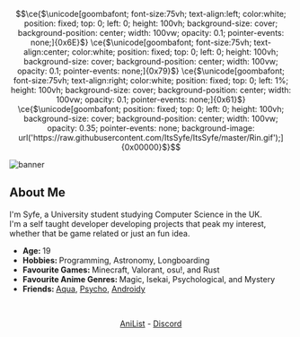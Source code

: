 <!--
**ItsSyfe/ItsSyfe** is a ✨ _special_ ✨ repository because its `README.md` (this file) appears on your GitHub profile.
-->
```math
\ce{$\unicode[goombafont; font-size:75vh; text-align:left; color:white; position: fixed; top: 0; left: 0; height: 100vh; background-size: cover; background-position: center; width: 100vw; opacity: 0.1; pointer-events: none;]{0x6E}$}
\ce{$\unicode[goombafont; font-size:75vh; text-align:center; color:white; position: fixed; top: 0; left: 0; height: 100vh; background-size: cover; background-position: center; width: 100vw; opacity: 0.1; pointer-events: none;]{0x79}$}
\ce{$\unicode[goombafont; font-size:75vh; text-align:right; color:white; position: fixed; top: 0; left: 1%; height: 100vh; background-size: cover; background-position: center; width: 100vw; opacity: 0.1; pointer-events: none;]{0x61}$}
\ce{$\unicode[goombafont; position: fixed; top: 0; left: 0; height: 100vh; background-size: cover; background-position: center; width: 100vw; opacity: 0.35; pointer-events: none; background-image: url('https://raw.githubusercontent.com/ItsSyfe/ItsSyfe/master/Rin.gif');]{0x00000}$}
```
<img src="banner.png" alt="banner">

<div align="center">
    <h2 align="left">About Me</h2>
	<!--
	<img align="right" src="aboutme.webp" height="260" alt="about me">
	-->
	<p align="left">I'm Syfe, a University student studying Computer Science in the UK.<br>I'm a self taught developer developing projects that peak my interest, whether that be game related or just an fun idea.</p>
	<ul align="left">
		<li><b>Age: </b>19</li>
		<li><b>Hobbies: </b>Programming, Astronomy, Longboarding</li>
		<li><b>Favourite Games: </b>Minecraft, Valorant, osu!, and Rust</li>
		<li><b>Favourite Anime Genres: </b>Magic, Isekai, Psychological, and Mystery</li>
		<li><b>Friends: </b><a href="https://github.com/AquaPlaysYT">Aqua</a>, <a href="https://github.com/PsychoPast">Psycho</a>, <a href="https://github.com/SiLeNSwOrD">Androidy</a></li>
	</ul>
</div>
<br>
<div align="center">
	<p><a href="https://anilist.co/user/ItsSyfe/">AniList</a> - <a href="https://dsc.bio/syfe">Discord</a></p>
</div>
